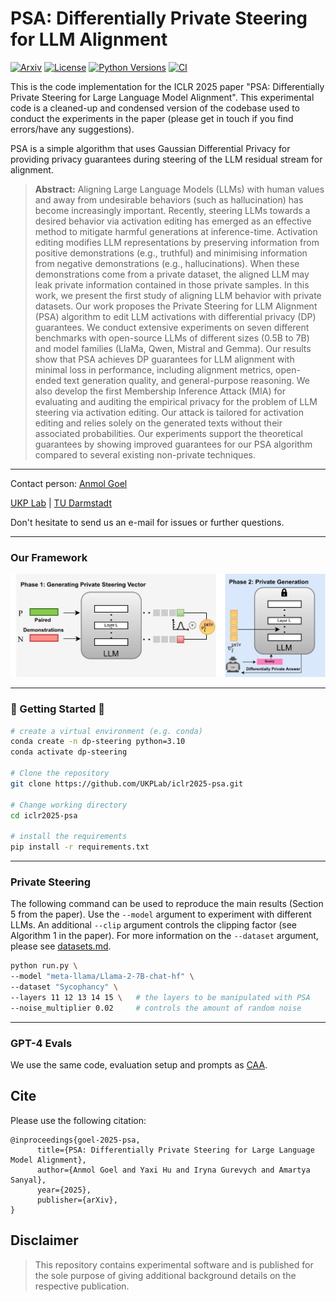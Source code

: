 # PSA: Differentially Private Steering for LLM Alignment

[![Arxiv](https://img.shields.io/badge/Arxiv-YYMM.NNNNN-red?style=flat-square&logo=arxiv&logoColor=white)](https://put-here-your-paper.com)
[![License](https://img.shields.io/github/license/UKPLab/POATE-attack)](https://opensource.org/licenses/Apache-2.0)
[![Python Versions](https://img.shields.io/badge/Python-3.10-blue.svg?style=flat&logo=python&logoColor=white)](https://www.python.org/)
[![CI](https://github.com/UKPLab/iclr2025-psa/actions/workflows/main.yml/badge.svg)](https://github.com/UKPLab/iclr2025-psa/actions/workflows/main.yml)

This is the code implementation for the ICLR 2025 paper "PSA: Differentially Private Steering for Large Language Model Alignment". This experimental code is a cleaned-up and condensed version of the codebase used to conduct the experiments in the paper (please get in touch if you find errors/have any suggestions).

PSA is a simple algorithm that uses Gaussian Differential Privacy for providing privacy guarantees during steering of the LLM residual stream for alignment.


> **Abstract:**
> Aligning Large Language Models (LLMs) with human values and away from undesirable behaviors (such as hallucination) has become increasingly important. 
> Recently, steering LLMs towards a desired behavior via activation editing has emerged as an effective method to mitigate harmful  generations at inference-time. 
> Activation editing modifies LLM representations by preserving information from positive demonstrations (e.g., truthful) and minimising information from negative demonstrations (e.g., hallucinations). 
> When these demonstrations come from a private dataset, the aligned LLM may leak private information contained in those private samples. 
> In this work, we present the first study of aligning LLM behavior with private datasets. 
> Our work proposes the Private Steering for LLM Alignment (PSA) algorithm to edit LLM activations with differential privacy (DP) guarantees. 
> We conduct extensive experiments on seven different benchmarks with open-source LLMs of different sizes (0.5B to 7B) and model families (LlaMa, Qwen, Mistral and Gemma). 
> Our results show that PSA achieves DP guarantees for LLM alignment with minimal loss in performance, including alignment metrics, open-ended text generation quality, and general-purpose reasoning. 
> We also develop the first Membership Inference Attack (MIA) for evaluating and auditing the empirical privacy for the problem of LLM steering via activation editing. 
> Our attack is tailored for activation editing and relies solely on the generated texts without their associated probabilities. 
> Our experiments support the theoretical guarantees by showing improved guarantees for our PSA algorithm compared to several existing non-private techniques.
---
Contact person: [Anmol Goel](mailto:anmol.goel@tu-darmstadt.de) 

[UKP Lab](https://www.ukp.tu-darmstadt.de/) | [TU Darmstadt](https://www.tu-darmstadt.de/
)

Don't hesitate to send us an e-mail for issues or further questions.

---

### Our Framework
![PSA Framework](./psa_diag.jpg)

---

### :rocket: Getting Started :rocket:

```bash
# create a virtual environment (e.g. conda)
conda create -n dp-steering python=3.10
conda activate dp-steering

# Clone the repository
git clone https://github.com/UKPLab/iclr2025-psa.git

# Change working directory
cd iclr2025-psa

# install the requirements
pip install -r requirements.txt
```

---

### Private Steering
The following command can be used to reproduce the main results (Section 5 from the paper). Use the `--model` argument to experiment with different LLMs. An additional `--clip` argument controls the clipping factor (see Algorithm 1 in the paper). For more information on the `--dataset` argument, please see [datasets.md](./iclr2025_psa/datasets/README.md). 
```bash
python run.py \
--model "meta-llama/Llama-2-7B-chat-hf" \
--dataset "Sycophancy" \
--layers 11 12 13 14 15 \   # the layers to be manipulated with PSA
--noise_multiplier 0.02     # controls the amount of random noise 
```

---

### GPT-4 Evals

We use the same code, evaluation setup and prompts as [CAA](https://github.com/nrimsky/CAA).


## Cite

Please use the following citation:

```
@inproceedings{goel-2025-psa,
      title={PSA: Differentially Private Steering for Large Language Model Alignment}, 
      author={Anmol Goel and Yaxi Hu and Iryna Gurevych and Amartya Sanyal},
      year={2025},
      publisher={arXiv}, 
}
```

## Disclaimer

> This repository contains experimental software and is published for the sole purpose of giving additional background details on the respective publication. 